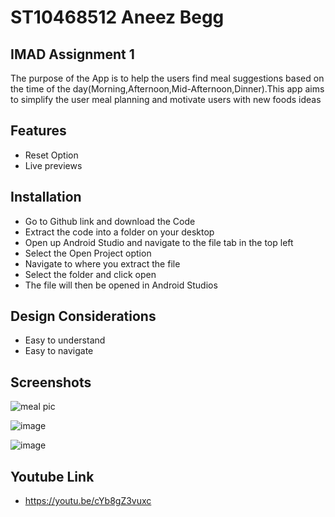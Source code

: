 
# ST10468512 Aneez Begg




## IMAD Assignment 1
The purpose of the App is to help the users find meal suggestions based on the time of the day(Morning,Afternoon,Mid-Afternoon,Dinner).This app aims to simplify the user meal planning and motivate users with new foods ideas
## Features
- Reset Option
- Live previews
## Installation
- Go to Github link and download the Code
- Extract the code into a folder on your desktop
- Open up Android Studio and navigate to the file tab in the top left 
- Select the Open Project option
- Navigate to where you extract the file
- Select the folder and click open
- The file will then be opened in Android Studios
## Design Considerations
- Easy to understand
- Easy to navigate
## Screenshots
![meal pic](https://github.com/user-attachments/assets/60ef325f-b65c-4ccb-a738-0e6ec769a40a)

![image](https://github.com/user-attachments/assets/d47f0d71-0ddb-4a99-964a-f019407c000b)

![image](https://github.com/user-attachments/assets/19617d14-591d-4f11-b166-da87534c3680)

## Youtube Link
- https://youtu.be/cYb8gZ3vuxc
